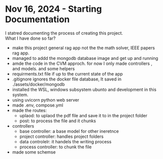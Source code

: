 # Nov 16, 2024 - Starting Documentation
I statred documenting the process of creating this project.  
What I have done so far? 
- make this project general rag app not the the math solver, IEEE papers rag app.
- managed to addd the mongodb database image and get up and running 
- amde the code in the CVM approch.  for now I only made  controllers , and models. and some helpers 
- requirments.txt file if up to the current state of the app  
- .gitignore ignores the docker file database, It saved in ./assets/docker/mongodb
- installed the WSL, windows subsystem ubunto and development in this system.
- using uvicorn python web server  
- made .env, compose.yml 
- made the routes:
    - uplaod: to uplaod the pdf file and save it to in the project folder 
    - post: to process the file and it chunks  
- controllers  
    - base controller: a base model for other ineretnce
    - project controller: handles project folders
    - data controlelr: it handels the writing process 
    - process controller:  to chunk the file 
- made some schemse 